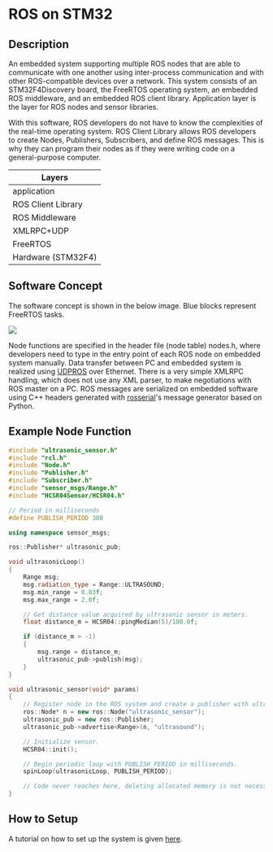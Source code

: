 # ROS on STM32

## Description
An embedded system supporting multiple ROS nodes that are able to communicate with one another using inter-process communication and with other ROS-compatible devices over a network. This system consists of an STM32F4Discovery board, the FreeRTOS operating system, an embedded ROS middleware, and an embedded ROS client library. Application layer is the layer for ROS nodes and sensor libraries.

With this software, ROS developers do not have to know the complexities of the real-time operating system. ROS Client Library allows ROS developers to create Nodes, Publishers, Subscribers, and define ROS messages. This is why they can program their nodes as if they were writing code on a general-purpose computer. 

|           Layers          |
| ---------------------------------| 
|           application           |
|        ROS Client Library       |
|         ROS Middleware          |
|            XMLRPC+UDP           |
|             FreeRTOS            |
|        Hardware (STM32F4)       |

## Software Concept

The software concept is shown in the below image. Blue blocks represent FreeRTOS tasks.

![](https://github.com/bosch-ros-pkg/stm32/blob/refactored/doc/ROS.png)

Node functions are specified in the header file (node table) nodes.h, where developers need to type in the entry point of each ROS node on embedded system manually. Data transfer between PC and embedded system is realized using <a href="http://wiki.ros.org/ROS/UDPROS">UDPROS</a> over Ethernet. There is a very simple XMLRPC handling, which does not use any XML parser, to make negotiations with ROS master on a PC. ROS messages are serialized on embedded software using C++ headers generated with <a href="http://wiki.ros.org/rosserial">rosserial</a>'s message generator based on Python.

## Example Node Function
``` cpp
#include "ultrasonic_sensor.h"
#include "rcl.h"
#include "Node.h"
#include "Publisher.h"
#include "Subscriber.h"
#include "sensor_msgs/Range.h"
#include "HCSR04Sensor/HCSR04.h"

// Period in milliseconds
#define PUBLISH_PERIOD 300

using namespace sensor_msgs;

ros::Publisher* ultrasonic_pub;

void ultrasonicLoop()
{
    Range msg;
    msg.radiation_type = Range::ULTRASOUND;
    msg.min_range = 0.03f;
    msg.max_range = 2.0f;

    // Get distance value acquired by ultrasonic sensor in meters.
    float distance_m = HCSR04::pingMedian(5)/100.0f;

    if (distance_m > -1)
    {
        msg.range = distance_m;
        ultrasonic_pub->publish(msg);
    }
}

void ultrasonic_sensor(void* params)
{
    // Register node in the ROS system and create a publisher with ultrasound topic.
    ros::Node* n = new ros::Node("ultrasonic_sensor");
    ultrasonic_pub = new ros::Publisher;
    ultrasonic_pub->advertise<Range>(n, "ultrasound");

    // Initialize sensor.
    HCSR04::init();

    // Begin periodic loop with PUBLISH_PERIOD in milliseconds.
    spinLoop(ultrasonicLoop, PUBLISH_PERIOD);

    // Code never reaches here, deleting allocated memory is not necessary.
}
```

## How to Setup

A tutorial on how to set up the system is given <a href="https://github.com/bosch-ros-pkg/stm32/wiki">here</a>.
